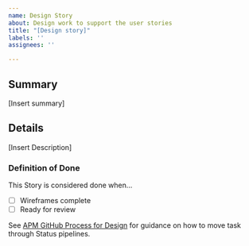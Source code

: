 ```yaml
---
name: Design Story
about: Design work to support the user stories
title: "[Design story]"
labels: ''
assignees: ''

---
```


## Summary
[Insert summary]

## Details
[Insert Description]

### Definition of **Done**
This Story is considered done when...

- [ ] Wireframes complete
- [ ] Ready for review

See [APM GitHub Process for Design](https://github.ibm.com/asset-performance/apm-design/wiki/APM-GitHub-Process-for-Design) for guidance on how to move task through Status pipelines.
